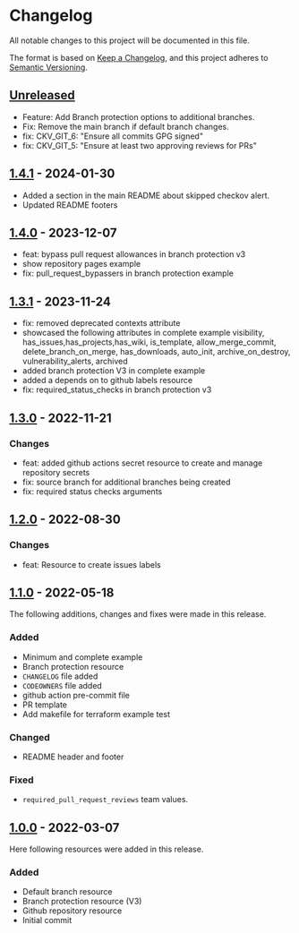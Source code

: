 # Changelog
All notable changes to this project will be documented in this file.

The format is based on [Keep a Changelog](https://keepachangelog.com/en/1.0.0/),
and this project adheres to [Semantic Versioning](https://semver.org/spec/v2.0.0.html).

## [Unreleased]
- Feature: Add Branch protection options to additional branches.
- Fix: Remove the main branch if default branch changes.
- fix: CKV_GIT_6: "Ensure all commits GPG signed"
- fix: CKV_GIT_5: "Ensure at least two approving reviews for PRs"

## [1.4.1] - 2024-01-30
- Added a section in the main README about skipped checkov alert.
- Updated README footers

## [1.4.0] - 2023-12-07
- feat: bypass pull request allowances in branch protection v3
- show repository pages example
- fix: pull_request_bypassers in branch protection example

## [1.3.1] - 2023-11-24
- fix: removed deprecated contexts attribute
- showcased the following attributes in complete example visibility, has_issues,has_projects,has_wiki, is_template, allow_merge_commit, delete_branch_on_merge, has_downloads, auto_init, archive_on_destroy, vulnerability_alerts, archived
- added branch protection V3 in complete example
- added a depends on to github labels resource
- fix: required_status_checks in branch protection v3

## [1.3.0] - 2022-11-21
### Changes
- feat: added github actions secret resource to create and manage repository secrets
- fix: source branch for additional branches being created
- fix: required status checks arguments

## [1.2.0] - 2022-08-30
### Changes
- feat: Resource to create issues labels

## [1.1.0] - 2022-05-18
The following  additions, changes and fixes were made in this release.

### Added
- Minimum and complete example
- Branch protection resource
- `CHANGELOG` file added
- `CODEOWNERS` file added
- github action pre-commit file
- PR template
- Add makefile for terraform example test

### Changed
- README header and footer

### Fixed
- `required_pull_request_reviews` team values.

## [1.0.0] - 2022-03-07
Here following resources were added in this release.

### Added
- Default branch resource
- Branch protection resource (V3)
- Github repository resource
- Initial commit

[Unreleased]: https://github.com/boldlink/terraform-github-repository/1.4.1...HEAD

[1.4.1]: https://github.com/boldlink/terraform-github-repository/releases/tag/1.4.1
[1.4.0]: https://github.com/boldlink/terraform-github-repository/releases/tag/1.4.0
[1.3.1]: https://github.com/boldlink/terraform-github-repository/releases/tag/1.3.1
[1.3.0]: https://github.com/boldlink/terraform-github-repository/releases/tag/1.3.0
[1.2.0]: https://github.com/boldlink/terraform-github-repository/releases/tag/1.2.0
[1.1.0]: https://github.com/boldlink/terraform-github-repository/releases/tag/1.1.0
[1.0.0]: https://github.com/boldlink/terraform-github-repository/releases/tag/1.0.0
